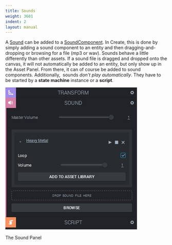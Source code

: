 ```yaml
---
title: Sounds
weight: 3601
indent: 2
layout: manual
---
```

A [Sound](http://code.gooengine.com/latest/docs/Sound.html) can be added to a [SoundComponent](//code.gooengine.com/latest/docs/SoundComponent.html). In Create, this is done by simply adding a sound component to an entity and then dragging-and-dropping or browsing for a file (mp3 or wav). Sounds behave a little differently than other assets. If a sound file is dragged and dropped onto the canvas, it will not automatically be added to an entity, but only show up in the Asset Panel. From there, it can of course be added to sound components. Additionally,  sounds _don't play automatically_. They have to be started by a **state machine** instance or a **script**.  

[![The Sound Panel](sound1.jpg)](sound1.jpg)  

The Sound Panel  